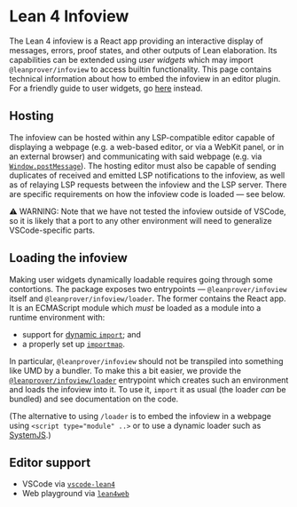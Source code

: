 # Lean 4 Infoview

The Lean 4 infoview is a React app providing an interactive display of messages, errors, proof states, and other outputs of Lean elaboration. Its capabilities can be extended using *user widgets* which may import `@leanprover/infoview` to access builtin functionality. This page contains technical information about how to embed the infoview in an editor plugin. For a friendly guide to user widgets, go [here](https://leanprover.github.io/lean4/doc/examples/widgets.lean.html) instead.

## Hosting

The infoview can be hosted within any LSP-compatible editor capable of displaying a webpage (e.g. a web-based editor, or via a WebKit panel, or in an external browser) and communicating with said webpage (e.g. via [`Window.postMessage`](https://developer.mozilla.org/en-US/docs/Web/API/Window/postMessage)). The hosting editor must also be capable of sending duplicates of received and emitted LSP notifications to the infoview, as well as of relaying LSP requests between the infoview and the LSP server. There are specific requirements on how the infoview code is loaded — see below.

⚠️ WARNING: Note that we have not tested the infoview outside of VSCode, so it is likely that a port to any other environment will need to generalize VSCode-specific parts.

## Loading the infoview

Making user widgets dynamically loadable requires going through some contortions. The package exposes two entrypoints — `@leanprover/infoview` itself and `@leanprover/infoview/loader`. The former contains the React app. It is an ECMAScript module which *must* be loaded as a module into a runtime environment with:
- support for [dynamic `import`](https://developer.mozilla.org/en-US/docs/Web/JavaScript/Reference/Operators/import); and
- a properly set up [`importmap`](https://github.com/WICG/import-maps).

In particular, `@leanprover/infoview` should not be transpiled into something like UMD by a bundler. To make this a bit easier, we provide the [`@leanprover/infoview/loader`](./src/loader.ts) entrypoint which creates such an environment and loads the infoview into it. To use it, `import` it as usual (the loader *can* be bundled) and see documentation on the code.

(The alternative to using `/loader` is to embed the infoview in a webpage using `<script type="module" ..>` or to use a dynamic loader such as [SystemJS](https://github.com/systemjs/systemjs).)

## Editor support

- VSCode via [`vscode-lean4`](https://github.com/leanprover-community/vscode-lean4)
- Web playground via [`lean4web`](https://github.com/hhu-adam/lean4web)
